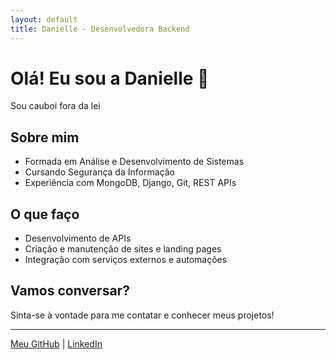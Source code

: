 ```yaml
---
layout: default
title: Danielle - Desenvolvedora Backend
---
```


# Olá! Eu sou a Danielle 👋

Sou cauboi fora da lei

## Sobre mim

- Formada em Análise e Desenvolvimento de Sistemas  
- Cursando Segurança da Informação  
- Experiência com MongoDB, Django, Git, REST APIs 

## O que faço

- Desenvolvimento de APIs  
- Criação e manutenção de sites e landing pages  
- Integração com serviços externos e automações  

## Vamos conversar?

Sinta-se à vontade para me contatar e conhecer meus projetos!

---

[Meu GitHub](https://github.com/danielletrrr) | [LinkedIn](https://www.linkedin.com/in/danielletrrr/)

